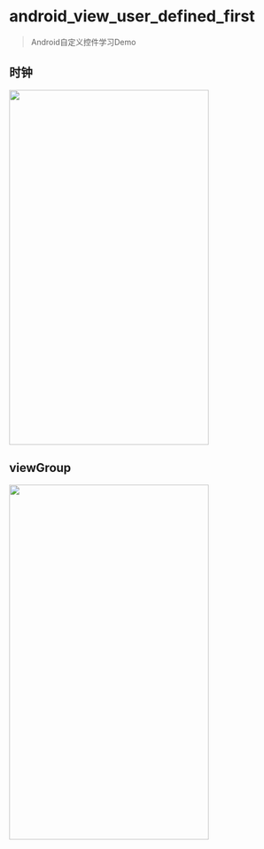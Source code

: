 # android_view_user_defined_first 
>Android自定义控件学习Demo

## 时钟
<img src="https://github.com/FishInWater-1999/android_view_user_defined_first/blob/master/clock_running.gif" width="360" height="640">

## viewGroup
<img src="https://github.com/FishInWater-1999/android_view_user_defined_first/blob/master/view_group.jpg" width="360" height="640">
